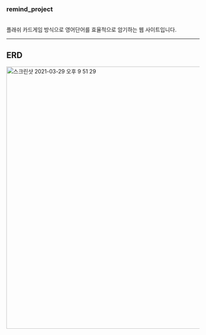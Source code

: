 <h3>remind_project</h3>
<br>플래쉬 카드게임 방식으로 영어단어를 효율적으로 암기하는 웹 사이트입니다.<br>
<hr><h2>ERD</h2></hr>


<img width="685" alt="스크린샷 2021-03-29 오후 9 51 29" src="https://user-images.githubusercontent.com/48472569/112839254-eee12400-90d8-11eb-8981-7f10dd1931bf.png">
